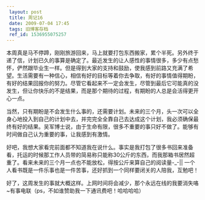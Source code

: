 ```yaml
---
 layout: post
 title: 周记16
 date: 2009-07-04 17:45
 tags: 旧博客存档
 ref_id: 1536955075257
---
```

本周真是马不停蹄，刚刚旅游回来，马上就要打包东西搬家，累个半死。另外终于递了信，计划已久的事算是确定了。最近发生的让人感性的事情很多，多少有点愁怀，俨然跟毕业生一样。但是得到大家的支持和鼓励，使我感到前路又充满了希望。生活需要有一种信心，相信有好的目标等着你去争取，有好的事情值得期盼，有好的结果回报你的努力。尽管它看起来不一定会发生，尽管到最后它可能真的没发生，但让你快乐的不是结果，而是那个期待的过程，有期盼的人总是会活得更开心一点。

当然，只有期盼是不会发生什么事的，还需要计划。未来的三个月，头一次可以全身心地投入到自己的计划中去，并完完全全靠自己去达成这个计划，我必须确保最终有好的结果。吴军博士说，由于生命有限，很多不重要的事只好不做了。能够有时间做自己认为重要的事，让我感到有激情。

好吧，我想大家看完前面都不知道我在说什么。事实是我打包了很多书回来准备看，托运的时候那工作人员带的简易称只能称30公斤的东西，而我那箱书居然超重了。看来未来的三个月一点也不能放松，得按公斤来算自己的阅读量-_-||
一个人看书既是一件乐事也是一件苦事，还好抓到一个同样要闭关的人陪我，互勉吧！

好了，这周发生的事就大概这样。上网时间将会减少，那个永远在线的我要消失咯~有事电联（ps，不如谁赞助我一下通讯费吧！哈哈哈哈）

